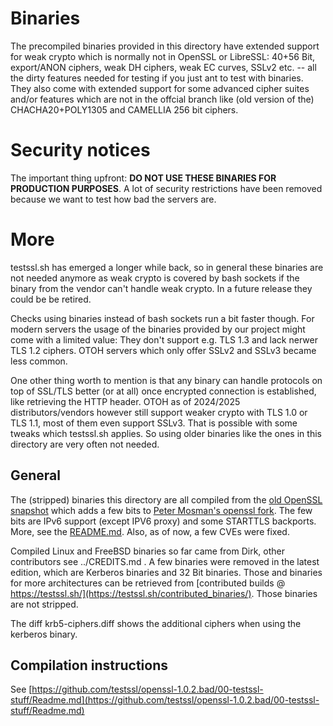 
Binaries
========

The precompiled binaries provided in this directory have extended support for weak crypto which is normally not in OpenSSL
or LibreSSL: 40+56 Bit, export/ANON ciphers, weak DH ciphers, weak EC curves, SSLv2 etc. -- all the dirty features needed for
testing if you just ant to test with binaries. They also come with extended support for some  advanced cipher suites and/or
features which are not in the offcial branch like (old version of the) CHACHA20+POLY1305 and CAMELLIA 256 bit ciphers.

# Security notices

The important thing upfront: **DO NOT USE THESE BINARIES FOR PRODUCTION PURPOSES**. A lot of security restrictions have been removed because we want to test how bad the servers are.


More
====

testssl.sh has emerged a longer while back, so in general these binaries are not needed anymore as weak crypto is covered by bash sockets if the binary from the vendor can't handle weak crypto. In a future release they could be be retired.

Checks using binaries instead of bash sockets run a bit faster though. For modern servers the usage of the binaries provided by our project might come with a limited value: They don't support e.g. TLS 1.3 and lack nerwer TLS 1.2 ciphers. OTOH servers which only offer SSLv2 and SSLv3 became less common.

One other thing worth to mention is that any binary can handle protocols on top of SSL/TLS better (or at all) once encrypted connection is established, like retrieving the HTTP header. OTOH as of 2024/2025 distributors/vendors however still support weaker crypto with TLS 1.0 or TLS 1.1, most of them even support SSLv3. That is possible with some tweaks which testssl.sh applies. So using older binaries like the ones in this directory are very often not needed.


General
-------
The (stripped) binaries this directory are all compiled from the [old OpenSSL snapshot](https://github.com/testssl/openssl-1.0.2.bad) which adds a few bits to [Peter
Mosman's openssl fork](https://github.com/PeterMosmans/openssl). The few bits are IPv6 support (except IPV6 proxy) and some STARTTLS backports. More, see the [README.md](https://github.com/testssl/openssl-1.0.2.bad/README.md). Also, as of now, a few CVEs were fixed.

Compiled Linux and FreeBSD binaries so far came from Dirk, other contributors see ../CREDITS.md . A few binaries were removed in the latest edition, which are Kerberos binaries and 32 Bit binaries. Those and binaries for more architectures can be retrieved from [contributed builds @ https://testssl.sh/](https://testssl.sh/contributed_binaries/). Those binaries are not stripped.

The diff krb5-ciphers.diff shows the additional ciphers when using the kerberos binary.


Compilation instructions
------------------------

See [https://github.com/testssl/openssl-1.0.2.bad/00-testssl-stuff/Readme.md](https://github.com/testssl/openssl-1.0.2.bad/00-testssl-stuff/Readme.md)

